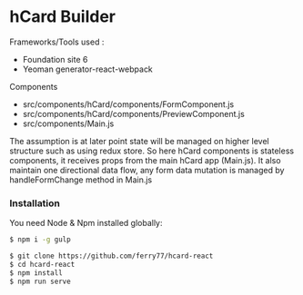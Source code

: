 # hCard Builder

Frameworks/Tools used :
  - Foundation site 6 
  - Yeoman generator-react-webpack

Components
  - src/components/hCard/components/FormComponent.js
  - src/components/hCard/components/PreviewComponent.js
  - src/components/Main.js

The assumption is at later point state will be managed on higher level structure such as using redux store.
So here hCard components is stateless components, it receives props from the main hCard app (Main.js). It also maintain one directional data flow, any form data mutation is managed by handleFormChange method in Main.js

### Installation

You need Node & Npm installed globally:

```sh
$ npm i -g gulp
```

```sh
$ git clone https://github.com/ferry77/hcard-react
$ cd hcard-react
$ npm install
$ npm run serve
```

